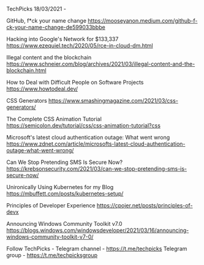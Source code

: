 TechPicks 18/03/2021 -

GitHub, f*ck your name change
https://mooseyanon.medium.com/github-f-ck-your-name-change-de599033bbbe

Hacking into Google's Network for $133,337
https://www.ezequiel.tech/2020/05/rce-in-cloud-dm.html

Illegal content and the blockchain
https://www.schneier.com/blog/archives/2021/03/illegal-content-and-the-blockchain.html

How to Deal with Difficult People on Software Projects
https://www.howtodeal.dev/

CSS Generators
https://www.smashingmagazine.com/2021/03/css-generators/

The Complete CSS Animation Tutorial
https://semicolon.dev/tutorial/css/css-animation-tutorial?css

Microsoft's latest cloud authentication outage: What went wrong
https://www.zdnet.com/article/microsofts-latest-cloud-authentication-outage-what-went-wrong/

Can We Stop Pretending SMS Is Secure Now?
https://krebsonsecurity.com/2021/03/can-we-stop-pretending-sms-is-secure-now/

Unironically Using Kubernetes for my Blog
https://mbuffett.com/posts/kubernetes-setup/

Principles of Developer Experience
https://cpojer.net/posts/principles-of-devx

Announcing Windows Community Toolkit v7.0
https://blogs.windows.com/windowsdeveloper/2021/03/16/announcing-windows-community-toolkit-v7-0/

Follow TechPicks -
Telegram channel - https://t.me/techpicks
Telegram group - https://t.me/techpicksgroup